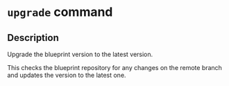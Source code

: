 # `upgrade` command

## Description

Upgrade the blueprint version to the latest version.

This checks the blueprint repository for any changes on the remote branch
and updates the version to the latest one.

